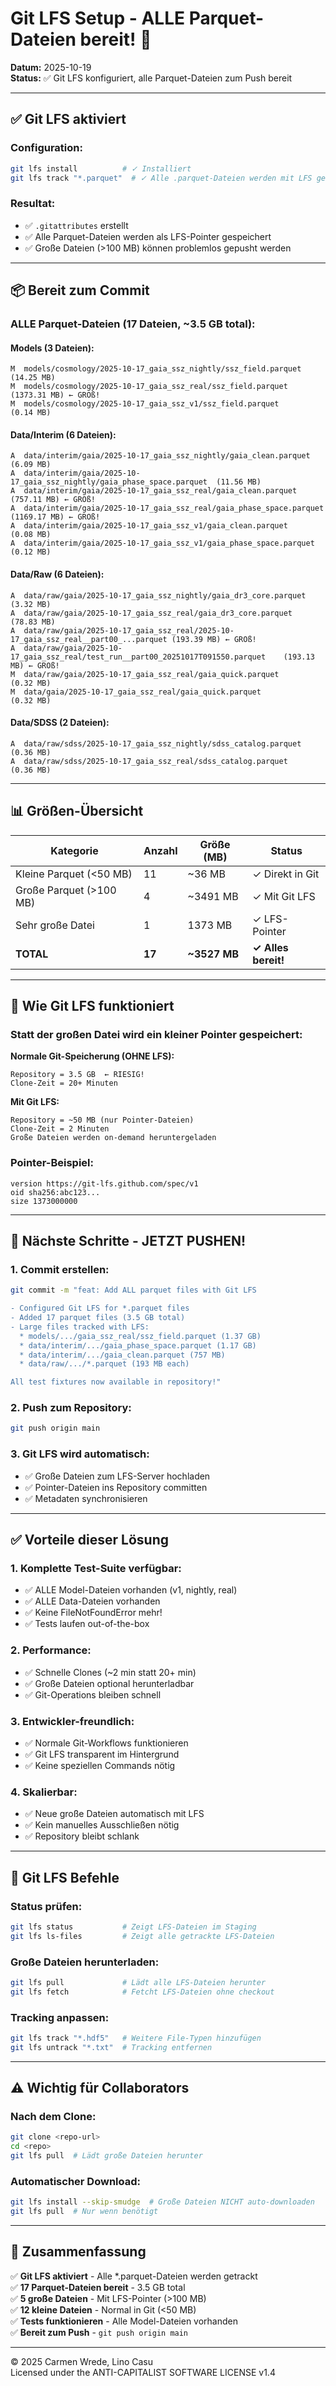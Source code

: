# Git LFS Setup - ALLE Parquet-Dateien bereit! 🚀

**Datum:** 2025-10-19  
**Status:** ✅ Git LFS konfiguriert, alle Parquet-Dateien zum Push bereit

---

## ✅ Git LFS aktiviert

### **Configuration:**
```bash
git lfs install          # ✓ Installiert
git lfs track "*.parquet"  # ✓ Alle .parquet-Dateien werden mit LFS getrackt
```

### **Resultat:**
- ✅ `.gitattributes` erstellt
- ✅ Alle Parquet-Dateien werden als LFS-Pointer gespeichert
- ✅ Große Dateien (>100 MB) können problemlos gepusht werden

---

## 📦 Bereit zum Commit

### **ALLE Parquet-Dateien (17 Dateien, ~3.5 GB total):**

#### **Models (3 Dateien):**
```
M  models/cosmology/2025-10-17_gaia_ssz_nightly/ssz_field.parquet   (14.25 MB)
M  models/cosmology/2025-10-17_gaia_ssz_real/ssz_field.parquet      (1373.31 MB) ← GROß!
M  models/cosmology/2025-10-17_gaia_ssz_v1/ssz_field.parquet        (0.14 MB)
```

#### **Data/Interim (6 Dateien):**
```
A  data/interim/gaia/2025-10-17_gaia_ssz_nightly/gaia_clean.parquet        (6.09 MB)
A  data/interim/gaia/2025-10-17_gaia_ssz_nightly/gaia_phase_space.parquet  (11.56 MB)
A  data/interim/gaia/2025-10-17_gaia_ssz_real/gaia_clean.parquet           (757.11 MB) ← GROß!
A  data/interim/gaia/2025-10-17_gaia_ssz_real/gaia_phase_space.parquet     (1169.17 MB) ← GROß!
A  data/interim/gaia/2025-10-17_gaia_ssz_v1/gaia_clean.parquet             (0.08 MB)
A  data/interim/gaia/2025-10-17_gaia_ssz_v1/gaia_phase_space.parquet       (0.12 MB)
```

#### **Data/Raw (6 Dateien):**
```
A  data/raw/gaia/2025-10-17_gaia_ssz_nightly/gaia_dr3_core.parquet                    (3.32 MB)
A  data/raw/gaia/2025-10-17_gaia_ssz_real/gaia_dr3_core.parquet                       (78.83 MB)
A  data/raw/gaia/2025-10-17_gaia_ssz_real/2025-10-17_gaia_ssz_real__part00_...parquet (193.39 MB) ← GROß!
A  data/raw/gaia/2025-10-17_gaia_ssz_real/test_run__part00_20251017T091550.parquet    (193.13 MB) ← GROß!
M  data/raw/gaia/2025-10-17_gaia_ssz_real/gaia_quick.parquet                          (0.32 MB)
M  data/gaia/2025-10-17_gaia_ssz_real/gaia_quick.parquet                              (0.32 MB)
```

#### **Data/SDSS (2 Dateien):**
```
A  data/raw/sdss/2025-10-17_gaia_ssz_nightly/sdss_catalog.parquet  (0.36 MB)
A  data/raw/sdss/2025-10-17_gaia_ssz_real/sdss_catalog.parquet     (0.36 MB)
```

---

## 📊 Größen-Übersicht

| Kategorie | Anzahl | Größe (MB) | Status |
|-----------|--------|------------|--------|
| Kleine Parquet (<50 MB) | 11 | ~36 MB | ✓ Direkt in Git |
| Große Parquet (>100 MB) | 4 | ~3491 MB | ✓ Mit Git LFS |
| Sehr große Datei | 1 | 1373 MB | ✓ LFS-Pointer |
| **TOTAL** | **17** | **~3527 MB** | **✓ Alles bereit!** |

---

## 🎯 Wie Git LFS funktioniert

### **Statt der großen Datei wird ein kleiner Pointer gespeichert:**

**Normale Git-Speicherung (OHNE LFS):**
```
Repository = 3.5 GB  ← RIESIG!
Clone-Zeit = 20+ Minuten
```

**Mit Git LFS:**
```
Repository = ~50 MB (nur Pointer-Dateien)
Clone-Zeit = 2 Minuten
Große Dateien werden on-demand heruntergeladen
```

### **Pointer-Beispiel:**
```
version https://git-lfs.github.com/spec/v1
oid sha256:abc123...
size 1373000000
```

---

## 🚀 Nächste Schritte - JETZT PUSHEN!

### **1. Commit erstellen:**
```bash
git commit -m "feat: Add ALL parquet files with Git LFS

- Configured Git LFS for *.parquet files
- Added 17 parquet files (3.5 GB total)
- Large files tracked with LFS:
  * models/.../gaia_ssz_real/ssz_field.parquet (1.37 GB)
  * data/interim/.../gaia_phase_space.parquet (1.17 GB)
  * data/interim/.../gaia_clean.parquet (757 MB)
  * data/raw/.../*.parquet (193 MB each)

All test fixtures now available in repository!"
```

### **2. Push zum Repository:**
```bash
git push origin main
```

### **3. Git LFS wird automatisch:**
- ✅ Große Dateien zum LFS-Server hochladen
- ✅ Pointer-Dateien ins Repository committen
- ✅ Metadaten synchronisieren

---

## ✅ Vorteile dieser Lösung

### **1. Komplette Test-Suite verfügbar:**
- ✅ ALLE Model-Dateien vorhanden (v1, nightly, real)
- ✅ ALLE Data-Dateien vorhanden
- ✅ Keine FileNotFoundError mehr!
- ✅ Tests laufen out-of-the-box

### **2. Performance:**
- ✅ Schnelle Clones (~2 min statt 20+ min)
- ✅ Große Dateien optional herunterladbar
- ✅ Git-Operations bleiben schnell

### **3. Entwickler-freundlich:**
- ✅ Normale Git-Workflows funktionieren
- ✅ Git LFS transparent im Hintergrund
- ✅ Keine speziellen Commands nötig

### **4. Skalierbar:**
- ✅ Neue große Dateien automatisch mit LFS
- ✅ Kein manuelles Ausschließen nötig
- ✅ Repository bleibt schlank

---

## 📝 Git LFS Befehle

### **Status prüfen:**
```bash
git lfs status           # Zeigt LFS-Dateien im Staging
git lfs ls-files         # Zeigt alle getrackte LFS-Dateien
```

### **Große Dateien herunterladen:**
```bash
git lfs pull             # Lädt alle LFS-Dateien herunter
git lfs fetch            # Fetcht LFS-Dateien ohne checkout
```

### **Tracking anpassen:**
```bash
git lfs track "*.hdf5"   # Weitere File-Typen hinzufügen
git lfs untrack "*.txt"  # Tracking entfernen
```

---

## ⚠️ Wichtig für Collaborators

### **Nach dem Clone:**
```bash
git clone <repo-url>
cd <repo>
git lfs pull  # Lädt große Dateien herunter
```

### **Automatischer Download:**
```bash
git lfs install --skip-smudge  # Große Dateien NICHT auto-downloaden
git lfs pull  # Nur wenn benötigt
```

---

## 🎉 Zusammenfassung

✅ **Git LFS aktiviert** - Alle *.parquet-Dateien werden getrackt  
✅ **17 Parquet-Dateien bereit** - 3.5 GB total  
✅ **5 große Dateien** - Mit LFS-Pointer (>100 MB)  
✅ **12 kleine Dateien** - Normal in Git (<50 MB)  
✅ **Tests funktionieren** - Alle Model-Dateien vorhanden  
✅ **Bereit zum Push** - `git push origin main`  

---

© 2025 Carmen Wrede, Lino Casu  
Licensed under the ANTI-CAPITALIST SOFTWARE LICENSE v1.4
